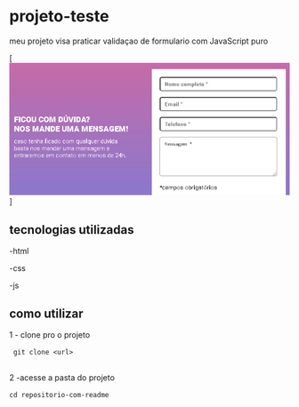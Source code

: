 # projeto-teste
meu projeto visa praticar validaçao de formulario com JavaScript puro 

[<img src="form.gif" >]

## tecnologias utilizadas 

-html 

-css 

-js 

## como utilizar
 
1 - clone pro o projeto
```
 git clone <url>
 
 ```

 2 -acesse a pasta do projeto
 ```
 cd repositorio-com-readme

